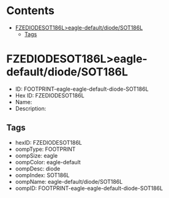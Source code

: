 



Contents
========

* [FZEDIODESOT186L>eagle-default/diode/SOT186L](#fzediodesot186leagle-defaultdiodesot186l)
	* [Tags](#tags)

# FZEDIODESOT186L>eagle-default/diode/SOT186L

- ID: FOOTPRINT-eagle-eagle-default-diode-SOT186L
- Hex ID: FZEDIODESOT186L
- Name: 
- Description: 

## Tags

- hexID: FZEDIODESOT186L
- oompType: FOOTPRINT
- oompSize: eagle
- oompColor: eagle-default
- oompDesc: diode
- oompIndex: SOT186L
- oompName: eagle-default/diode/SOT186L
- oompID: FOOTPRINT-eagle-eagle-default-diode-SOT186L
